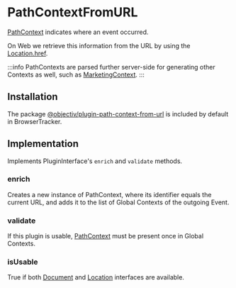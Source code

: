 # PathContextFromURL

[PathContext](/taxonomy/reference/global-contexts/PathContext.md) indicates where an event occurred.

On Web we retrieve this information from the URL by using the [Location.href](https://developer.mozilla.org/en-US/docs/Web/API/Location/href).

:::info
PathContexts are parsed further server-side for generating other Contexts as well, such as [MarketingContext](/taxonomy/reference/global-contexts/MarketingContext.md).
:::

## Installation
The package [@objectiv/plugin-path-context-from-url](https://www.npmjs.com/package/@objectiv/plugin-path-context-from-url) is included by default in BrowserTracker.

## Implementation
Implements PluginInterface's `enrich` and `validate` methods.

### enrich
Creates a new instance of PathContext, where its identifier equals the current URL, and adds it to the list of Global Contexts of the outgoing Event.

### validate
If this plugin is usable, [PathContext](/taxonomy/reference/global-contexts/PathContext.md) must be present once in Global Contexts.  

### isUsable
True if both [Document](https://developer.mozilla.org/en-US/docs/Web/API/Document) and [Location](https://developer.mozilla.org/en-US/docs/Web/API/Location) interfaces are available.
